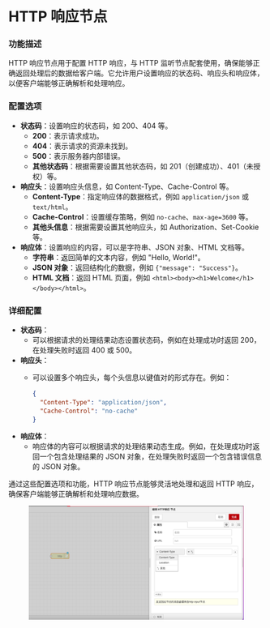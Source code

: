 # HTTP 响应节点

### **功能描述**

HTTP 响应节点用于配置 HTTP 响应，与 HTTP 监听节点配套使用，确保能够正确返回处理后的数据给客户端。它允许用户设置响应的状态码、响应头和响应体，以便客户端能够正确解析和处理响应。

### **配置选项**

* **状态码**：设置响应的状态码，如 200、404 等。
  * **200**：表示请求成功。
  * **404**：表示请求的资源未找到。
  * **500**：表示服务器内部错误。
  * **其他状态码**：根据需要设置其他状态码，如 201（创建成功）、401（未授权）等。
* **响应头**：设置响应头信息，如 Content-Type、Cache-Control 等。
  * **Content-Type**：指定响应体的数据格式，例如 `application/json` 或 `text/html`。
  * **Cache-Control**：设置缓存策略，例如 `no-cache`、`max-age=3600` 等。
  * **其他头信息**：根据需要设置其他响应头，如 Authorization、Set-Cookie 等。
* **响应体**：设置响应的内容，可以是字符串、JSON 对象、HTML 文档等。
  * **字符串**：返回简单的文本内容，例如 "Hello, World!"。
  * **JSON 对象**：返回结构化的数据，例如 `{"message": "Success"}`。
  * **HTML 文档**：返回 HTML 页面，例如 `<html><body><h1>Welcome</h1></body></html>`。

### **详细配置**

* **状态码**：
  * 可以根据请求的处理结果动态设置状态码，例如在处理成功时返回 200，在处理失败时返回 400 或 500。
* **响应头**：
  *   可以设置多个响应头，每个头信息以键值对的形式存在。例如：

      ```json
      {
        "Content-Type": "application/json",
        "Cache-Control": "no-cache"
      }
      ```
* **响应体**：
  * 响应体的内容可以根据请求的处理结果动态生成。例如，在处理成功时返回一个包含处理结果的 JSON 对象，在处理失败时返回一个包含错误信息的 JSON 对象。

通过这些配置选项和功能，HTTP 响应节点能够灵活地处理和返回 HTTP 响应，确保客户端能够正确解析和处理响应数据。

<figure><img src="../.gitbook/assets/http响应.png" alt=""><figcaption></figcaption></figure>
